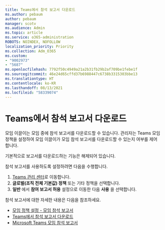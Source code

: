 ```yaml
---
title: Teams에서 참석 보고서 다운로드
ms.author: pebaum
author: pebaum
manager: scotv
ms.audience: Admin
ms.topic: article
ms.service: o365-administration
ROBOTS: NOINDEX, NOFOLLOW
localization_priority: Priority
ms.collection: Adm_O365
ms.custom:
- "9002973"
- "5687"
ms.openlocfilehash: 7792f50c4949a21a2b31fb29b2af709be1febe1f
ms.sourcegitcommit: 46e24d65cffd37b6988447c6738b3315303bbe13
ms.translationtype: HT
ms.contentlocale: ko-KR
ms.lasthandoff: 08/13/2021
ms.locfileid: "58339074"
---
```

# <a name="download-attendance-reports-in-teams"></a>Teams에서 참석 보고서 다운로드

모임 이끌이는 모임 중에 참석 보고서를 다운로드할 수 있습니다. 관리자는 Teams 모임 정책을 설정하여 모임 이끌이가 모임 참석 보고서를 다운로드할 수 있는지 여부를 제어합니다. 

기본적으로 보고서를 다운로드하는 기능은 해제되어 있습니다. 

참석 보고서를 사용하도록 설정하려면 다음을 수행합니다. 
1.  [Teams 관리 센터](https://admin.teams.microsoft.com/policies/meetings)로 이동합니다.
1.  **글로벌(조직 전체 기본값) 정책** 또는 기타 정책을 선택합니다.
1.  **일반** 에서 **참여 보고서 허용** 설정으로 이동한 다음 **사용** 을 선택합니다.

참석 보고서에 대한 자세한 내용은 다음을 참조하세요.

- [모임 정책 설정 - 모임 참석 보고서](https://docs.microsoft.com/microsoftteams/meeting-policies-in-teams#meeting-policy-settings---meeting-attendance-report)
- [Teams에서 참석 보고서 다운로드](https://support.office.com/article/download-attendance-reports-in-teams-ae7cf170-530c-47d3-84c1-3aedac74d310) 
- [Microsoft Teams 모임 참석 보고서](https://docs.microsoft.com/microsoftteams/teams-analytics-and-reports/meeting-attendance-report)
